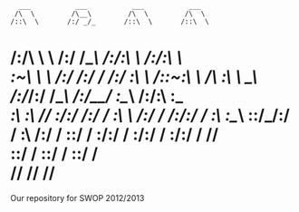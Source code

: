       ___           ___           ___           ___     
     /\  \         /\__\         /\  \         /\  \    
    /::\  \       /:/ _/_       /::\  \       /::\  \   
   /:/\ \  \     /:/ /\__\     /:/\:\  \     /:/\:\  \  
  _\:\~\ \  \   /:/ /:/ _/_   /:/  \:\  \   /::\~\:\  \ 
 /\ \:\ \ \__\ /:/_/:/ /\__\ /:/__/ \:\__\ /:/\:\ \:\__\
 \:\ \:\ \/__/ \:\/:/ /:/  / \:\  \ /:/  / \/__\:\/:/  /
  \:\ \:\__\    \::/_/:/  /   \:\  /:/  /       \::/  / 
   \:\/:/  /     \:\/:/  /     \:\/:/  /         \/__/  
    \::/  /       \::/  /       \::/  /                 
     \/__/         \/__/         \/__/                  
====

Our repository for SWOP 2012/2013
